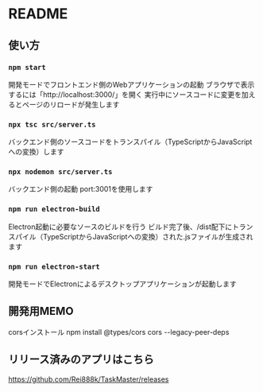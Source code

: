 # README


## 使い方

### `npm start`

開発モードでフロントエンド側のWebアプリケーションの起動
ブラウザで表示するには「http://localhost:3000/」を開く
実行中にソースコードに変更を加えるとページのリロードが発生します

### `npx tsc src/server.ts`

バックエンド側のソースコードをトランスパイル（TypeScriptからJavaScriptへの変換）します

### `npx nodemon src/server.ts`

バックエンド側の起動
port:3001を使用します

### `npm run electron-build`

Electron起動に必要なソースのビルドを行う
ビルド完了後、/dist配下にトランスパイル（TypeScriptからJavaScriptへの変換）された.jsファイルが生成されます

### `npm run electron-start`

開発モードでElectronによるデスクトップアプリケーションが起動します

## 開発用MEMO

corsインストール
npm install @types/cors cors --legacy-peer-deps

## リリース済みのアプリはこちら
https://github.com/Rei888k/TaskMaster/releases